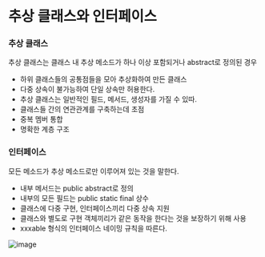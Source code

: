 # 추상 클래스와 인터페이스

### 추상 클래스
추상 클래스는 클래스 내 추상 메소드가 하나 이상 포함되거나 abstract로 정의된 경우   

- 하위 클래스들의 공통점들을 모아 추상화하여 만든 클래스
- 다중 상속이 불가능하여 단일 상속만 허용한다.
- 추상 클래스는 일반적인 필드, 메서드, 생성자를 가질 수 있따.
- 클래스들 간의 연관관계를 구축하는데 초점
- 중복 멤버 통합
- 명확한 계층 구조

### 인터페이스
모든 메소드가 추상 메소드로만 이루어져 있는 것을 말한다.   

- 내부 메서드는 public abstract로 정의
- 내부의 모든 필드는 public static final 상수
- 클래스에 다중 구현, 인터페이스끼리 다중 상속 지원
- 클래스와 별도로 구현 객체끼리가 같은 동작을 한다는 것을 보장하기 위해 사용
- xxxable 형식의 인터페이스 네이밍 규칙을 따른다.


![image](https://github.com/user-attachments/assets/c2286467-311d-4c85-9bf4-9de49aac431a)